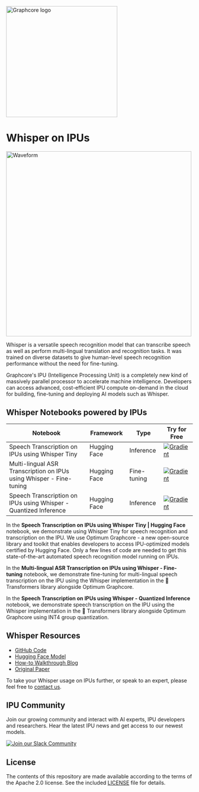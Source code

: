 <picture>
  <source media="(prefers-color-scheme: dark)" srcset="https://user-images.githubusercontent.com/81682248/226963550-21eaaf59-ee3c-49a9-8e75-b76d740ddd09.png">
  <img width="300" alt="Graphcore logo" src="https://user-images.githubusercontent.com/81682248/226963440-9cae0ac4-ebf5-407a-9870-5679e434cada.png">
</picture>

# Whisper on IPUs
<img width="500" alt="Waveform" src="https://github.com/graphcore/whisper/assets/81682248/5f21338f-5358-4686-97cc-1f321405607f">

Whisper is a versatile speech recognition model that can transcribe speech as well as perform multi-lingual translation and recognition tasks. It was trained on diverse datasets to give human-level speech recognition performance without the need for fine-tuning.

Graphcore's IPU (Intelligence Processing Unit) is a completely new kind of massively parallel processor to accelerate machine intelligence. Developers can access advanced, cost-efficient IPU compute on-demand in the cloud for building, fine-tuning and deploying AI models such as Whisper.


## Whisper Notebooks powered by IPUs

| Notebook | Framework | Type | Try for Free
| ------------- | ------------- | ------------- | ------------- |
| Speech Transcription on IPUs using Whisper Tiny | Hugging Face | Inference | [![Gradient](https://assets.paperspace.io/img/gradient-badge.svg)](https://ipu.dev/RxNoMC)
| Multi-lingual ASR Transcription on IPUs using Whisper - Fine-tuning | Hugging Face | Fine-tuning | [![Gradient](https://assets.paperspace.io/img/gradient-badge.svg)](https://ipu.dev/1cP6n2)
| Speech Transcription on IPUs using Whisper - Quantized Inference | Hugging Face | Inference | [![Gradient](https://assets.paperspace.io/img/gradient-badge.svg)](https://ipu.dev/Djq2SC)

In the **Speech Transcription on IPUs using Whisper Tiny | Hugging Face** notebook, we demonstrate using Whisper Tiny for speech recognition and transcription on the IPU. We use Optimum Graphcore - a new open-source library and toolkit that enables developers to access IPU-optimized models certified by Hugging Face. Only a few lines of code are needed to get this state-of-the-art automated speech recognition model running on IPUs.

In the **Multi-lingual ASR Transcription on IPUs using Whisper - Fine-tuning** notebook, we demonstrate fine-tuning for multi-lingual speech transcription on the IPU using the Whisper implementation in the 🤗 Transformers library alongside Optimum Graphcore.

In the **Speech Transcription on IPUs using Whisper - Quantized Inference** notebook, we demonstrate speech transcription on the IPU using the Whisper implementation in the 🤗 Transformers library alongside Optimum Graphcore using INT4 group quantization.


## Whisper Resources

* [GitHub Code](https://github.com/graphcore/Gradient-HuggingFace/tree/main/early-access/whisper)
* [Hugging Face Model](https://huggingface.co/Graphcore/whisper-tiny-ipu)
* [How-to Walkthrough Blog](https://www.graphcore.ai/posts/how-to-use-openais-whisper-for-speech-recognition)
* [Original Paper](https://arxiv.org/abs/2212.04356)

To take your Whisper usage on IPUs further, or speak to an expert, please feel free to [contact us](https://www.graphcore.ai/speak-to-an-expert-whisper-ai).

## IPU Community

Join our growing community and interact with AI experts, IPU developers and researchers. Hear the latest IPU news and get access to our newest models.

[![Join our Slack Community](https://img.shields.io/badge/Slack-Join%20Graphcore's%20Community-blue?style=flat-square&logo=slack)](https://www.graphcore.ai/join-community)

## License

The contents of this repository are made available according to the terms of the Apache 2.0 license. See the included [LICENSE](LICENSE) file for details.
